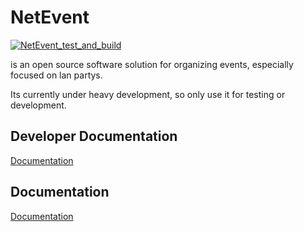 # NetEvent

[![NetEvent_test_and_build](https://github.com/Lan2Play/NetEvent/actions/workflows/test_and_build.yml/badge.svg)](https://github.com/Lan2Play/NetEvent/actions/workflows/test_and_build.yml)

is an open source software solution for organizing events, especially focused on lan partys.

Its currently under heavy development, so only use it for testing or development.

## Developer Documentation

[Documentation](https://netevent.lan2play.de/develop/quickstart.htm)

## Documentation

[Documentation](https://netevent.lan2play.de/)